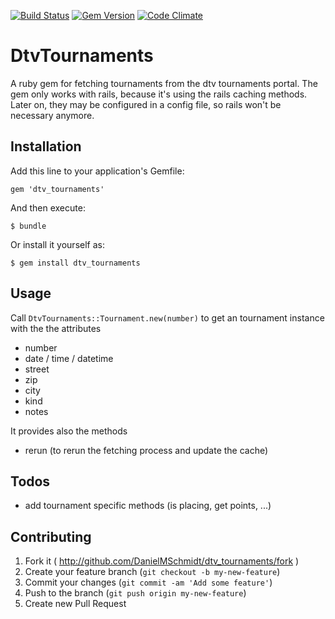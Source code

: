 [![Build Status](https://drone.io/github.com/DanielMSchmidt/dtv_tournaments/status.png)](https://drone.io/github.com/DanielMSchmidt/dtv_tournaments/latest)
[![Gem Version](https://badge.fury.io/rb/dtv_tournaments.svg)](http://badge.fury.io/rb/dtv_tournaments)
[![Code Climate](https://codeclimate.com/github/DanielMSchmidt/dtv_tournaments.png)](https://codeclimate.com/github/DanielMSchmidt/dtv_tournaments)

# DtvTournaments

A ruby gem for fetching tournaments from the dtv tournaments portal. The gem only works with rails, because it's using the rails caching methods. Later on, they may be configured in a config file, so rails won't be necessary anymore.

## Installation

Add this line to your application's Gemfile:

    gem 'dtv_tournaments'

And then execute:

    $ bundle

Or install it yourself as:

    $ gem install dtv_tournaments

## Usage

Call ``DtvTournaments::Tournament.new(number)`` to get an tournament instance with the the attributes

- number
- date / time / datetime
- street
- zip
- city
- kind
- notes

It provides also the methods

- rerun (to rerun the fetching process and update the cache)


## Todos
- add tournament specific methods (is placing, get points, ...)


## Contributing

1. Fork it ( http://github.com/DanielMSchmidt/dtv_tournaments/fork )
2. Create your feature branch (`git checkout -b my-new-feature`)
3. Commit your changes (`git commit -am 'Add some feature'`)
4. Push to the branch (`git push origin my-new-feature`)
5. Create new Pull Request
